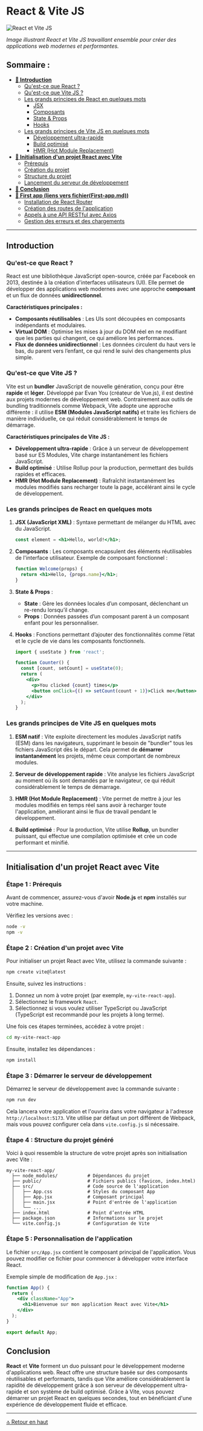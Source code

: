 # React & Vite JS

![React et Vite JS](/assets/imgs/react&viteJs.avif)

*Image illustrant React et Vite JS travaillant ensemble pour créer des applications web modernes et performantes.*

## Sommaire :

- [**🌟 Introduction**](#introduction)
  - [Qu'est-ce que React ?](#quest-ce-que-react-)
  - [Qu'est-ce que Vite JS ?](#quest-ce-que-vite-js-)
  - [Les grands principes de React en quelques mots](#les-grands-principes-de-react-en-quelques-mots)
    - [JSX](#jsx)
    - [Composants](#composants)
    - [State & Props](#state--props)
    - [Hooks](#hooks)
  - [Les grands principes de Vite JS en quelques mots](#les-grands-principes-de-vite-js-en-quelques-mots)
    - [Développement ultra-rapide](#développement-ultra-rapide)
    - [Build optimisé](#build-optimisé)
    - [HMR (Hot Module Replacement)](#hmr-hot-module-replacement)
- [**🚀 Initialisation d'un projet React avec Vite**](#initialisation-dun-projet-react-avec-vite)
  - [Prérequis](#prérequis)
  - [Création du projet](#création-du-projet)
  - [Structure du projet](#structure-du-projet)
  - [Lancement du serveur de développement](#lancement-du-serveur-de-développement)
- [**🏁 Conclusion**](#conclusion)
- [**📱 First app (liens vers fichier(First-app.md))**](/First-app.md)
  - [Installation de React Router](/First-app.md#1-installation-de-react-router)
  - [Création des routes de l'application](/First-app.md#2-création-des-routes-de-lapplication)
  - [Appels à une API RESTful avec Axios](/First-app.md#3-appels-à-une-api-restful-avec-axios)
  - [Gestion des erreurs et des chargements](/First-app.md#4-gestion-des-erreurs-et-des-chargements)

---

## Introduction

### Qu'est-ce que React ?

React est une bibliothèque JavaScript open-source, créée par Facebook en 2013, destinée à la création d'interfaces utilisateurs (UI). Elle permet de développer des applications web modernes avec une approche **composant** et un flux de données **unidirectionnel**.

**Caractéristiques principales :**

- **Composants réutilisables** : Les UIs sont découpées en composants indépendants et modulaires.
- **Virtual DOM** : Optimise les mises à jour du DOM réel en ne modifiant que les parties qui changent, ce qui améliore les performances.
- **Flux de données unidirectionnel** : Les données circulent du haut vers le bas, du parent vers l’enfant, ce qui rend le suivi des changements plus simple.

### Qu'est-ce que Vite JS ?

Vite est un **bundler** JavaScript de nouvelle génération, conçu pour être **rapide** et **léger**. Développé par Evan You (créateur de Vue.js), il est destiné aux projets modernes de développement web. Contrairement aux outils de bundling traditionnels comme Webpack, Vite adopte une approche différente : il utilise **ESM (Modules JavaScript natifs)** et traite les fichiers de manière individuelle, ce qui réduit considérablement le temps de démarrage.

**Caractéristiques principales de Vite JS :**

- **Développement ultra-rapide** : Grâce à un serveur de développement basé sur ES Modules, Vite charge instantanément les fichiers JavaScript.
- **Build optimisé** : Utilise Rollup pour la production, permettant des builds rapides et efficaces.
- **HMR (Hot Module Replacement)** : Rafraîchit instantanément les modules modifiés sans recharger toute la page, accélérant ainsi le cycle de développement.

### Les grands principes de React en quelques mots

1. **JSX (JavaScript XML)** : Syntaxe permettant de mélanger du HTML avec du JavaScript. 
   
   ```jsx
   const element = <h1>Hello, world!</h1>;
   ```

2. **Composants** : Les composants encapsulent des éléments réutilisables de l'interface utilisateur. 
   Exemple de composant fonctionnel :
   
   ```jsx
   function Welcome(props) {
     return <h1>Hello, {props.name}</h1>;
   }
   ```

3. **State & Props** : 
   
   - **State** : Gère les données locales d’un composant, déclenchant un re-rendu lorsqu’il change.
   - **Props** : Données passées d’un composant parent à un composant enfant pour les personnaliser.

4. **Hooks** : Fonctions permettant d’ajouter des fonctionnalités comme l’état et le cycle de vie dans les composants fonctionnels.
   
   ```jsx
   import { useState } from 'react';
   
   function Counter() {
     const [count, setCount] = useState(0);
     return (
       <div>
         <p>You clicked {count} times</p>
         <button onClick={() => setCount(count + 1)}>Click me</button>
       </div>
     );
   }
   ```

### Les grands principes de Vite JS en quelques mots

1. **ESM natif** : Vite exploite directement les modules JavaScript natifs (ESM) dans les navigateurs, supprimant le besoin de "bundler" tous les fichiers JavaScript dès le départ. Cela permet de **démarrer instantanément** les projets, même ceux comportant de nombreux modules.

2. **Serveur de développement rapide** : Vite analyse les fichiers JavaScript au moment où ils sont demandés par le navigateur, ce qui réduit considérablement le temps de démarrage.

3. **HMR (Hot Module Replacement)** : Vite permet de mettre à jour les modules modifiés en temps réel sans avoir à recharger toute l'application, améliorant ainsi le flux de travail pendant le développement.

4. **Build optimisé** : Pour la production, Vite utilise **Rollup**, un bundler puissant, qui effectue une compilation optimisée et crée un code performant et minifié.

---

## Initialisation d'un projet React avec Vite

### Étape 1 : Prérequis

Avant de commencer, assurez-vous d'avoir **Node.js** et **npm** installés sur votre machine.

Vérifiez les versions avec :

```bash
node -v
npm -v
```

### Étape 2 : Création d'un projet avec Vite

Pour initialiser un projet React avec Vite, utilisez la commande suivante :

```bash
npm create vite@latest
```

Ensuite, suivez les instructions :

1. Donnez un nom à votre projet (par exemple, `my-vite-react-app`).
2. Sélectionnez le framework `React`.
3. Sélectionnez si vous voulez utiliser TypeScript ou JavaScript (TypeScript est recommandé pour les projets à long terme).

Une fois ces étapes terminées, accédez à votre projet :

```bash
cd my-vite-react-app
```

Ensuite, installez les dépendances :

```bash
npm install
```

### Étape 3 : Démarrer le serveur de développement

Démarrez le serveur de développement avec la commande suivante :

```bash
npm run dev
```

Cela lancera votre application et l'ouvrira dans votre navigateur à l'adresse `http://localhost:5173`. Vite utilise par défaut un port différent de Webpack, mais vous pouvez configurer cela dans `vite.config.js` si nécessaire.

### Étape 4 : Structure du projet généré

Voici à quoi ressemble la structure de votre projet après son initialisation avec Vite :

```
my-vite-react-app/
  ├── node_modules/           # Dépendances du projet
  ├── public/                 # Fichiers publics (favicon, index.html)
  ├── src/                    # Code source de l'application
  │   ├── App.css             # Styles du composant App
  │   ├── App.jsx             # Composant principal
  │   ├── main.jsx            # Point d'entrée de l'application
  │   └── ...
  ├── index.html              # Point d’entrée HTML
  ├── package.json            # Informations sur le projet
  └── vite.config.js          # Configuration de Vite
```

### Étape 5 : Personnalisation de l'application

Le fichier `src/App.jsx` contient le composant principal de l'application. Vous pouvez modifier ce fichier pour commencer à développer votre interface React.

Exemple simple de modification de `App.jsx` :

```jsx
function App() {
  return (
    <div className="App">
      <h1>Bienvenue sur mon application React avec Vite</h1>
    </div>
  );
}

export default App;
```

## Conclusion

**React** et **Vite** forment un duo puissant pour le développement moderne d'applications web. React offre une structure basée sur des composants réutilisables et performants, tandis que Vite améliore considérablement la rapidité de développement grâce à son serveur de développement ultra-rapide et son système de build optimisé. Grâce à Vite, vous pouvez démarrer un projet React en quelques secondes, tout en bénéficiant d'une expérience de développement fluide et efficace.

---

[🔝 Retour en haut](#react--vite-js)
